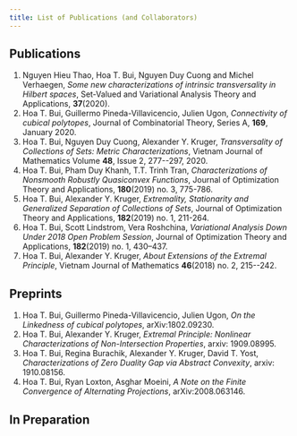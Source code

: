 ```yaml
---
title: List of Publications (and Collaborators)
---
```


## Publications

1. Nguyen Hieu Thao, Hoa T. Bui, Nguyen Duy Cuong and Michel
  Verhaegen, *Some new characterizations of intrinsic transversality in Hilbert spaces*, Set-Valued and Variational Analysis Theory and Applications, **37**(2020).
1. Hoa T. Bui, Guillermo Pineda-Villavicencio, Julien Ugon, *Connectivity of cubical polytopes*, Journal of Combinatorial Theory, Series A, **169**, January 2020.
1. Hoa T. Bui, Nguyen Duy Cuong, Alexander Y. Kruger, *Transversality of Collections of Sets: Metric Characterizations*, Vietnam Journal of Mathematics Volume **48**, Issue 2, 277--297,  2020.
1. Hoa T. Bui, Pham Duy Khanh, T.T. Trinh Tran, *Characterizations of Nonsmooth Robustly Quasiconvex Functions*, Journal of Optimization Theory and Applications, **180**(2019) no. 3, 775-786.
1. Hoa T. Bui, Alexander Y. Kruger, *Extremality, Stationarity and Generalized Separation of Collections of Sets*, Journal of Optimization Theory and Applications, **182**(2019) no. 1, 211-264.
1. Hoa T. Bui, Scott Lindstrom, Vera Roshchina, *Variational Analysis Down Under 2018 Open Problem Session*, Journal of Optimization Theory and Applications, **182**(2019) no. 1, 430–437.
1. Hoa T. Bui, Alexander Y. Kruger, *About Extensions of the Extremal Principle*, Vietnam Journal of Mathematics **46**(2018) no. 2, 215--242.

## Preprints
1. Hoa T. Bui, Guillermo Pineda-Villavicencio, Julien Ugon, *On the Linkedness of cubical polytopes*, arXiv:1802.09230.
1. Hoa T. Bui, Alexander Y. Kruger, *Extremal Principle:
Nonlinear Characterizations of Non-Intersection Properties*, arxiv: 1909.08995.
1. Hoa T. Bui, Regina Burachik, Alexander Y. Kruger, David T. Yost, *Characterizations of Zero Duality Gap via Abstract Convexity*, arxiv: 1910.08156.
1. Hoa T. Bui, Ryan Loxton, Asghar Moeini, *A Note on the Finite Convergence of Alternating Projections*, 	arXiv:2008.063146.

## In Preparation
